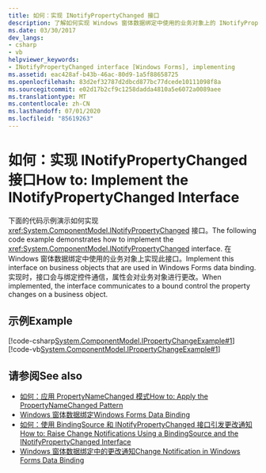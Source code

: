 ```yaml
---
title: 如何：实现 INotifyPropertyChanged 接口
description: 了解如何实现 Windows 窗体数据绑定中使用的业务对象上的 INotifyPropertyChanged 接口。
ms.date: 03/30/2017
dev_langs:
- csharp
- vb
helpviewer_keywords:
- INotifyPropertyChanged interface [Windows Forms], implementing
ms.assetid: eac428af-b43b-46ac-80d9-1a5f88658725
ms.openlocfilehash: 83d2ef32787d2dbcd877bc77dcede10111098f8a
ms.sourcegitcommit: e02d17b2cf9c1258dadda4810a5e6072a0089aee
ms.translationtype: MT
ms.contentlocale: zh-CN
ms.lasthandoff: 07/01/2020
ms.locfileid: "85619263"
---
```

# <a name="how-to-implement-the-inotifypropertychanged-interface"></a><span data-ttu-id="a39e7-103">如何：实现 INotifyPropertyChanged 接口</span><span class="sxs-lookup"><span data-stu-id="a39e7-103">How to: Implement the INotifyPropertyChanged Interface</span></span>
<span data-ttu-id="a39e7-104">下面的代码示例演示如何实现 <xref:System.ComponentModel.INotifyPropertyChanged> 接口。</span><span class="sxs-lookup"><span data-stu-id="a39e7-104">The following code example demonstrates how to implement the <xref:System.ComponentModel.INotifyPropertyChanged> interface.</span></span> <span data-ttu-id="a39e7-105">在 Windows 窗体数据绑定中使用的业务对象上实现此接口。</span><span class="sxs-lookup"><span data-stu-id="a39e7-105">Implement this interface on business objects that are used in Windows Forms data binding.</span></span> <span data-ttu-id="a39e7-106">实现时，接口会与绑定控件通信，属性会对业务对象进行更改。</span><span class="sxs-lookup"><span data-stu-id="a39e7-106">When implemented, the interface  communicates to a bound control the property changes on a business object.</span></span>  
  
## <a name="example"></a><span data-ttu-id="a39e7-107">示例</span><span class="sxs-lookup"><span data-stu-id="a39e7-107">Example</span></span>  
 [!code-csharp[System.ComponentModel.IPropertyChangeExample#1](~/samples/snippets/csharp/VS_Snippets_Winforms/System.ComponentModel.IPropertyChangeExample/CS/Form1.cs#1)]
 [!code-vb[System.ComponentModel.IPropertyChangeExample#1](~/samples/snippets/visualbasic/VS_Snippets_Winforms/System.ComponentModel.IPropertyChangeExample/VB/Form1.vb#1)]  
  
## <a name="see-also"></a><span data-ttu-id="a39e7-108">请参阅</span><span class="sxs-lookup"><span data-stu-id="a39e7-108">See also</span></span>

- [<span data-ttu-id="a39e7-109">如何：应用 PropertyNameChanged 模式</span><span class="sxs-lookup"><span data-stu-id="a39e7-109">How to: Apply the PropertyNameChanged Pattern</span></span>](how-to-apply-the-propertynamechanged-pattern.md)
- [<span data-ttu-id="a39e7-110">Windows 窗体数据绑定</span><span class="sxs-lookup"><span data-stu-id="a39e7-110">Windows Forms Data Binding</span></span>](windows-forms-data-binding.md)
- [<span data-ttu-id="a39e7-111">如何：使用 BindingSource 和 INotifyPropertyChanged 接口引发更改通知</span><span class="sxs-lookup"><span data-stu-id="a39e7-111">How to: Raise Change Notifications Using a BindingSource and the INotifyPropertyChanged Interface</span></span>](./controls/raise-change-notifications--bindingsource.md)
- [<span data-ttu-id="a39e7-112">Windows 窗体数据绑定中的更改通知</span><span class="sxs-lookup"><span data-stu-id="a39e7-112">Change Notification in Windows Forms Data Binding</span></span>](change-notification-in-windows-forms-data-binding.md)
